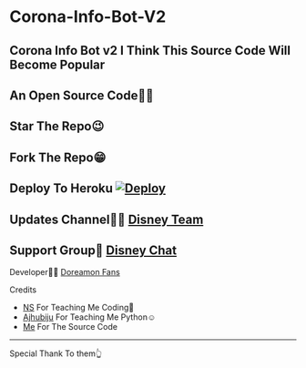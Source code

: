 # Corona-Info-Bot-V2
Corona Info Bot v2 I Think This Source Code Will Become Popular
---
An Open Source Code🤩🤩
---
Star The Repo😉
---
Fork The Repo😁
---
Deploy To Heroku
[![Deploy](https://www.herokucdn.com/deploy/button.svg)](https://heroku.com/deploy?template=https://github.com/disneyteam76/Corona-Info-Bot-V2/tree/main)
---
Updates Channel👨‍🔧
[Disney Team](https://t.me/disneygrou)
---
Support Group🤖
[Disney Chat](https://t.me/disneyteamchat)
---
Developer👨‍💻
[Doreamon Fans](https://t.me/doreamonfans1)

Credits 
- [NS](https://t.me/The_proGrammerr) For Teaching Me Coding🥰
- [Ajhubiju](https://t.me/Yeageristbotsdev) For Teaching Me Python☺
- [Me](https://t.me/doreamonfans1) For The Source Code
---
Special Thank To them👆
